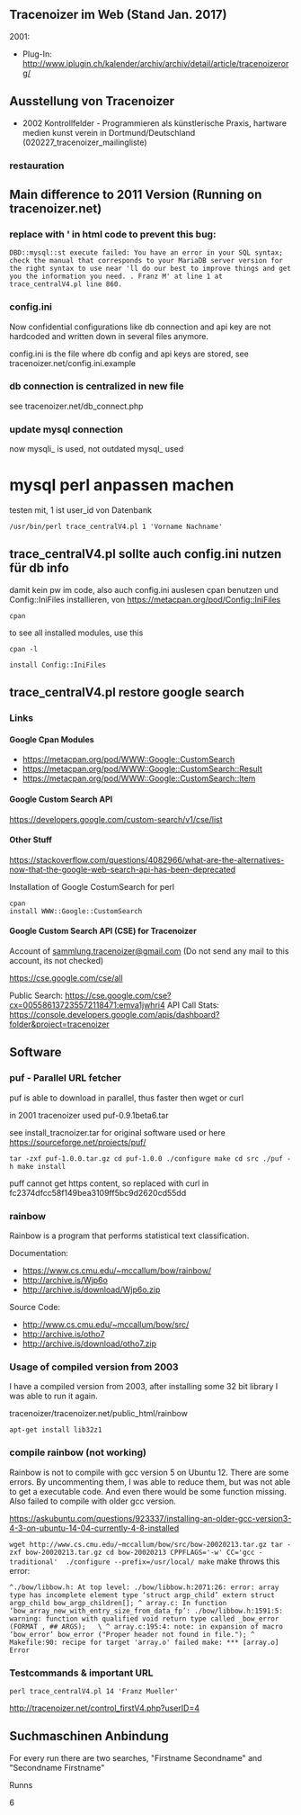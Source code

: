 
## Tracenoizer im Web (Stand Jan. 2017)

2001:

 * Plug-In: http://www.iplugin.ch/kalender/archiv/archiv/detail/article/tracenoizerorg/

## Ausstellung von Tracenoizer

 * 2002 Kontrollfelder - Programmieren als künstlerische Praxis, hartware medien kunst verein in Dortmund/Deutschland (020227_tracenoizer_mailingliste)



### restauration


## Main difference to 2011 Version (Running on tracenoizer.net) 

### replace with &apos; in html code to prevent this bug:

`DBD::mysql::st execute failed: You have an error in your SQL syntax; check the manual that corresponds to your MariaDB server version for the right syntax to use near 'll do our best to improve things and get you the information you need. . Franz M' at line 1 at trace_centralV4.pl line 860.
`

### config.ini

Now confidential configurations like db connection and api key are not hardcoded and written down in several files anymore.

config.ini is the file where db config and api keys are stored, see tracenoizer.net/config.ini.example

### db connection is centralized in new file

see tracenoizer.net/db_connect.php

### update mysql connection

now mysqli_ is used, not outdated  mysql_ used
 

# mysql perl anpassen machen

testen mit, 1 ist user_id von  Datenbank
```
/usr/bin/perl trace_centralV4.pl 1 'Vorname Nachname'
```


## trace_centralV4.pl sollte auch config.ini nutzen für db info

damit kein pw im code, also auch config.ini auslesen
cpan benutzen und  Config::IniFiles installieren, von https://metacpan.org/pod/Config::IniFiles

```
cpan
```

to see all installed modules, use this
```
cpan -l
```


```
install Config::IniFiles
```


## trace_centralV4.pl restore google search

### Links

#### Google Cpan Modules

* https://metacpan.org/pod/WWW::Google::CustomSearch
* https://metacpan.org/pod/WWW::Google::CustomSearch::Result
* https://metacpan.org/pod/WWW::Google::CustomSearch::Item

#### Google Custom Search API

https://developers.google.com/custom-search/v1/cse/list

#### Other Stuff

https://stackoverflow.com/questions/4082966/what-are-the-alternatives-now-that-the-google-web-search-api-has-been-deprecated

Installation of Google CostumSearch for perl
```
cpan
install WWW::Google::CustomSearch
```

#### Google Custom Search API (CSE) for Tracenoizer

Account of sammlung.tracenoizer@gmail.com (Do not send any mail to this account, its not checked)

https://cse.google.com/cse/all

Public Search: https://cse.google.com/cse?cx=005586137235572118471:emva1jwhri4
API Call Stats: https://console.developers.google.com/apis/dashboard?folder&project=tracenoizer


## Software

### puf - Parallel URL fetcher 

puf is able to download in parallel, thus faster then wget or curl

in 2001 tracenoizer used puf-0.9.1beta6.tar

see install_tracnoizer.tar for original software used or here https://sourceforge.net/projects/puf/

`
tar -zxf puf-1.0.0.tar.gz
cd puf-1.0.0
./configure
make
cd src
./puf -h
make install
`

puff cannot get https content, so replaced with curl in fc2374dfcc58f149bea3109ff5bc9d2620cd55dd 


### rainbow

Rainbow is a program that performs statistical text classification.

Documentation:

 * https://www.cs.cmu.edu/~mccallum/bow/rainbow/
 * http://archive.is/Wjp6o
 * http://archive.is/download/Wjp6o.zip

Source Code:

 * http://www.cs.cmu.edu/~mccallum/bow/src/
 * http://archive.is/otho7
 * http://archive.is/download/otho7.zip

### Usage of compiled version from 2003

I have a compiled version from 2003, after installing some 32 bit library I was able to run it again.

tracenoizer/tracenoizer.net/public_html/rainbow
      
`
apt-get install lib32z1
`


### compile rainbow (not working)

Rainbow is not to compile with gcc version 5 on Ubuntu 12. There are some errors. By uncommenting them, I was able to reduce them, but was not able to get a executable code. And even there would be some function missing. Also failed to compile with older gcc version.

https://askubuntu.com/questions/923337/installing-an-older-gcc-version3-4-3-on-ubuntu-14-04-currently-4-8-installed

`
wget http://www.cs.cmu.edu/~mccallum/bow/src/bow-20020213.tar.gz
tar -zxf bow-20020213.tar.gz
cd bow-20020213
CPPFLAGS='-w' CC='gcc -traditional'  ./configure --prefix=/usr/local/
make
`
make throws this error:

`
^./bow/libbow.h: At top level:
./bow/libbow.h:2071:26: error: array type has incomplete element type ‘struct argp_child’
 extern struct argp_child bow_argp_children[];
                          ^
array.c: In function ‘bow_array_new_with_entry_size_from_data_fp’:
./bow/libbow.h:1591:5: warning: function with qualified void return type called
     _bow_error (FORMAT , ## ARGS);   \
     ^
array.c:195:4: note: in expansion of macro ‘bow_error’
    bow_error ("Proper header not found in file.");
    ^
Makefile:90: recipe for target 'array.o' failed
make: *** [array.o] Error 
`

### Testcommands & important URL

```
perl trace_centralV4.pl 14 'Franz Mueller'
```

http://tracenoizer.net/control_firstV4.php?userID=4

## Suchmaschinen Anbindung

For every run there are two searches,  "Firstname Secondname" and "Secondname Firstname"

Runns

6